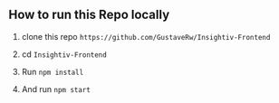 
## How to run this Repo locally


1. clone this repo `https://github.com/GustaveRw/Insightiv-Frontend`

2. cd `Insightiv-Frontend`

3. Run `npm install`

4.  And run `npm start`


